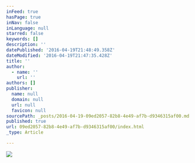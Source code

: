 ```yaml
---
inFeed: true
hasPage: true
inNav: false
inLanguage: null
starred: false
keywords: []
description: ''
datePublished: '2016-04-19T21:48:49.358Z'
dateModified: '2016-04-19T21:47:35.428Z'
title: ''
author:
  - name: ''
    url: ''
authors: []
publisher:
  name: null
  domain: null
  url: null
  favicon: null
sourcePath: _posts/2016-04-19-09ed2057-82b8-4e49-af7b-d9346315af00.md
published: true
url: 09ed2057-82b8-4e49-af7b-d9346315af00/index.html
_type: Article

---
```

![](https://the-grid-user-content.s3-us-west-2.amazonaws.com/96b71970-2047-4bc0-bce3-6273de6dbfc8.jpg)